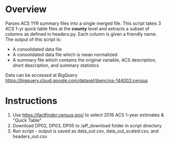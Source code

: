 # Overview
Parses ACS 1YR summary files into a single merged file. This script takes 3 ACS 1-yr
quick table files at the **county** level and extracts a subset of columns as defined in headers.py.
Each column is given a friendly name. The output of this script is:
- A consolidated data file
- A consolidated data file which is mean normalized
- A summary file which contains the original variable, ACS description,
short description, and summary statistics

Data can be accessed at BigQuery https://bigquery.cloud.google.com/dataset/jbencina-144002:census



# Instructions
1. Use https://factfinder.census.gov/ to select 2016 ACS 1-year estimates & "Quick Table"
2. Download DP02, DP03, DP05 to /aff_download folder in script directory
3. Run script - output is saved as data_out.csv, data_out_scaled.csv, and headers_out.csv
